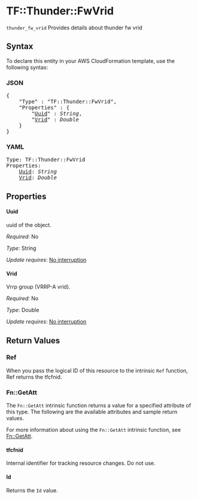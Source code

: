 # TF::Thunder::FwVrid

`thunder_fw_vrid` Provides details about thunder fw vrid

## Syntax

To declare this entity in your AWS CloudFormation template, use the following syntax:

### JSON

<pre>
{
    "Type" : "TF::Thunder::FwVrid",
    "Properties" : {
        "<a href="#uuid" title="Uuid">Uuid</a>" : <i>String</i>,
        "<a href="#vrid" title="Vrid">Vrid</a>" : <i>Double</i>
    }
}
</pre>

### YAML

<pre>
Type: TF::Thunder::FwVrid
Properties:
    <a href="#uuid" title="Uuid">Uuid</a>: <i>String</i>
    <a href="#vrid" title="Vrid">Vrid</a>: <i>Double</i>
</pre>

## Properties

#### Uuid

uuid of the object.

_Required_: No

_Type_: String

_Update requires_: [No interruption](https://docs.aws.amazon.com/AWSCloudFormation/latest/UserGuide/using-cfn-updating-stacks-update-behaviors.html#update-no-interrupt)

#### Vrid

Vrrp group (VRRP-A vrid).

_Required_: No

_Type_: Double

_Update requires_: [No interruption](https://docs.aws.amazon.com/AWSCloudFormation/latest/UserGuide/using-cfn-updating-stacks-update-behaviors.html#update-no-interrupt)

## Return Values

### Ref

When you pass the logical ID of this resource to the intrinsic `Ref` function, Ref returns the tfcfnid.

### Fn::GetAtt

The `Fn::GetAtt` intrinsic function returns a value for a specified attribute of this type. The following are the available attributes and sample return values.

For more information about using the `Fn::GetAtt` intrinsic function, see [Fn::GetAtt](https://docs.aws.amazon.com/AWSCloudFormation/latest/UserGuide/intrinsic-function-reference-getatt.html).

#### tfcfnid

Internal identifier for tracking resource changes. Do not use.

#### Id

Returns the <code>Id</code> value.

